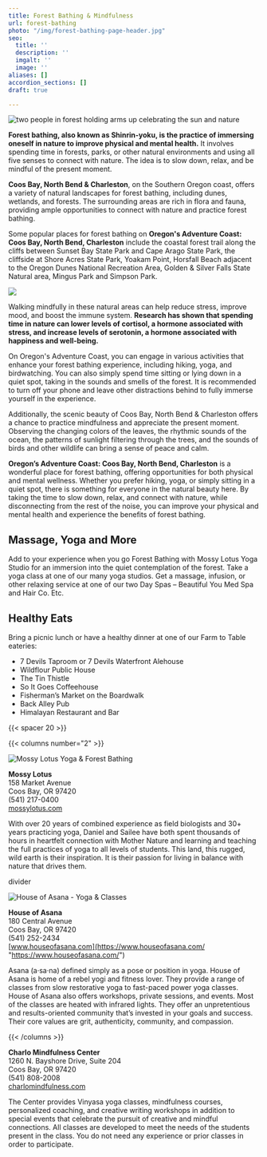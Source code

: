 ```yaml
---
title: Forest Bathing & Mindfulness
url: forest-bathing
photo: "/img/forest-bathing-page-header.jpg"
seo:
  title: ''
  description: ''
  imgalt: ''
  image: ''
aliases: []
accordion_sections: []
draft: true

---
```

![two people in forest holding arms up celebrating the sun and nature](/img/forest-bathing-hero-main-image.jpg)

**Forest bathing, also known as Shinrin-yoku, is the practice of immersing oneself in nature to improve physical and mental health.** It involves spending time in forests, parks, or other natural environments and using all five senses to connect with nature. The idea is to slow down, relax, and be mindful of the present moment.

**Coos Bay, North Bend & Charleston**, on the Southern Oregon coast, offers a variety of natural landscapes for forest bathing, including dunes, wetlands, and forests. The surrounding areas are rich in flora and fauna, providing ample opportunities to connect with nature and practice forest bathing.

Some popular places for forest bathing on **Oregon's Adventure Coast: Coos Bay, North Bend, Charleston** include the coastal forest trail along the cliffs between Sunset Bay State Park and Cape Arago State Park, the cliffside at Shore Acres State Park, Yoakam Point, Horsfall Beach adjacent to the Oregon Dunes National Recreation Area, Golden & Silver Falls State Natural area, Mingus Park and Simpson Park.

![](/img/forest-bathing-collage-695x322.jpg)

Walking mindfully in these natural areas can help reduce stress, improve mood, and boost the immune system. **Research has shown that spending time in nature can lower levels of cortisol, a hormone associated with stress, and increase levels of serotonin, a hormone associated with happiness and well-being.**

On Oregon's Adventure Coast, you can engage in various activities that enhance your forest bathing experience, including hiking, yoga, and birdwatching. You can also simply spend time sitting or lying down in a quiet spot, taking in the sounds and smells of the forest. It is recommended to turn off your phone and leave other distractions behind to fully immerse yourself in the experience.

Additionally, the scenic beauty of Coos Bay, North Bend & Charleston offers a chance to practice mindfulness and appreciate the present moment. Observing the changing colors of the leaves, the rhythmic sounds of the ocean, the patterns of sunlight filtering through the trees, and the sounds of birds and other wildlife can bring a sense of peace and calm.

**Oregon’s Adventure Coast: Coos Bay, North Bend, Charleston** is a wonderful place for forest bathing, offering opportunities for both physical and mental wellness. Whether you prefer hiking, yoga, or simply sitting in a quiet spot, there is something for everyone in the natural beauty here. By taking the time to slow down, relax, and connect with nature, while disconnecting from the rest of the noise, you can improve your physical and mental health and experience the benefits of forest bathing.

## Massage, Yoga and More

Add to your experience when you go Forest Bathing with Mossy Lotus Yoga Studio for an immersion into the quiet contemplation of the forest. Take a yoga class at one of our many yoga studios. Get a massage, infusion, or other relaxing service at one of our two Day Spas – Beautiful You Med Spa and Hair Co. Etc.

## Healthy Eats

Bring a picnic lunch or have a healthy dinner at one of our Farm to Table eateries:

* 7 Devils Taproom or 7 Devils Waterfront Alehouse
* Wildflour Public House
* The Tin Thistle
* So It Goes Coffeehouse
* Fisherman’s Market on the Boardwalk
* Back Alley Pub
* Himalayan Restaurant and Bar

{{< spacer 20 >}}

{{< columns number="2" >}}

![Mossy Lotus Yoga & Forest Bathing](/img/mossy-lotus-345x220.jpg)

**Mossy Lotus**  
158 Market Avenue  
Coos Bay, OR 97420  
(541) 217-0400  
[mossylotus.com](https://mossylotus.com/ "https://mossylotus.com/")

With over 20 years of combined experience as field biologists and 30+ years practicing yoga, Daniel and Sailee have both spent thousands of hours in heartfelt connection with Mother Nature and learning and teaching the full practices of yoga to all levels of students. This land, this rugged, wild earth is their inspiration. It is their passion for living in balance with nature that drives them.

divider

![House of Asana - Yoga & Classes](/img/house-of-asana-345x220.jpg)

**House of Asana**  
180 Central Avenue  
Coos Bay, OR 97420  
(541) 252-2434  
[www.houseofasana.com](https://www.houseofasana.com/ "https://www.houseofasana.com/")

Asana (a·sa·na) defined simply as a pose or position in yoga. House of Asana is home of a rebel yogi and fitness lover. They provide a range of classes from slow restorative yoga to fast-paced power yoga classes. House of Asana also offers workshops, private sessions, and events. Most of the classes are heated with infrared lights. They offer an unpretentious and results-oriented community that’s invested in your goals and success. Their core values are grit, authenticity, community, and compassion.

{{< /columns >}}

**Charlo Mindfulness Center**  
1260 N. Bayshore Drive, Suite 204  
Coos Bay, OR 97420  
(541) 808-2008  
[charlomindfulness.com](http://charlomindfulness.com/)

The Center provides Vinyasa yoga classes, mindfulness courses, personalized coaching, and creative writing workshops in addition to special events that celebrate the pursuit of creative and mindful connections. All classes are developed to meet the needs of the students present in the class. You do not need any experience or prior classes in order to participate.